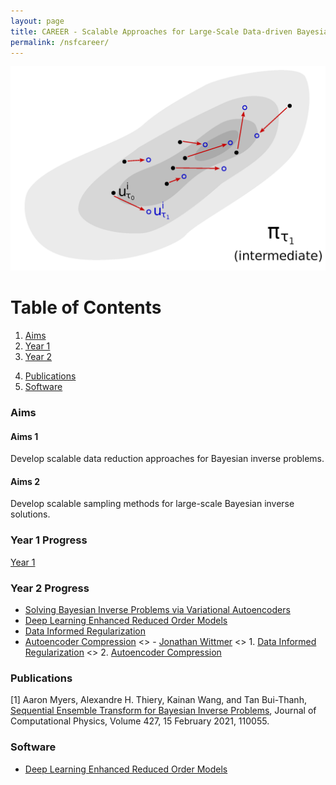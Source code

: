 ```yaml
---
layout: page
title: CAREER - Scalable Approaches for Large-Scale Data-driven Bayesian Inverse Problems in High Dimensional Parameter Spaces
permalink: /nsfcareer/
---
```

![Title](/assets/figures/y1/title.png)

# Table of Contents
1. [Aims](/nsfcareer/#aims)
2. [Year 1](/nsfcareer/#year1)
3. [Year 2](/nsfcareer/#year2)
<!--
  <>  - [Hwan Goh](/hwannsf)
  <>  - [Sheroze Sheriffdeen](/sherozensf)
  <>  - [Jonathan Wittmer](/jonnsf)
  <>     - [Data Informed Regularization](/jonnsf/#di-heading)
  <>     - [Autoencoder Compression](/jonnsf/#compression-heading)
-->
4. [Publications](/nsfcareer/#publications)
5. [Software](/nsfcareer/#software)

### Aims<a name="aims"></a>

#### Aims 1
Develop scalable data reduction approaches for Bayesian inverse problems.

#### Aims 2
Develop scalable sampling methods for large-scale Bayesian inverse solutions.

### Year 1 Progress<a name="year1"></a>

[Year 1](/y1progress)
### Year 2 Progress<a name="year2"></a>

- [Solving Bayesian Inverse Problems via Variational Autoencoders](/hwannsf)
- [Deep Learning Enhanced Reduced Order Models](/sherozensf)
- [Data Informed Regularization](/jonnsf/#di-heading)
- [Autoencoder Compression](/jonnsf/#compression-heading)
<> - [Jonathan Wittmer](/jonnsf)
<>    1. [Data Informed Regularization](/jonnsf/#di-heading)
<>   2. [Autoencoder Compression](/jonnsf/#compression-heading)

### Publications<a name="publications"></a>

[1] Aaron Myers, Alexandre H. Thiery, Kainan Wang, and Tan Bui-Thanh, [Sequential Ensemble Transform for Bayesian Inverse Problems](https://arxiv.org/pdf/1909.09591.pdf), Journal of Computational Physics, Volume 427, 15 February 2021, 110055.

### Software<a name="software"></a>

- [Deep Learning Enhanced Reduced Order Models](https://github.com/sheroze1123/BayesianInferenceDL)
